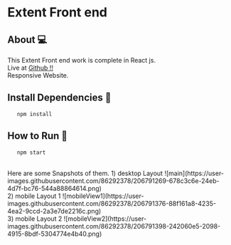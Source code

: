 # Extent Front end

## About 💻

This Extent Front end work is complete in React js.
<br/>
Live at <a href="https://hacch141.github.io/Extent_Front-end/" target="_blank">Github !!</a>
<br/>
Responsive Website.

## Install Dependencies 🚀

```
   npm install
```

## How to Run 💨

```
   npm start
```

<br/>
Here are some Snapshots of them.
1) desktop Layout
![main](https://user-images.githubusercontent.com/86292378/206791269-678c3c6e-24eb-4d7f-bc76-544a88864614.png)
<br/>
2) mobile Layout 1
![mobileView1](https://user-images.githubusercontent.com/86292378/206791376-88f161a8-4235-4ea2-9ccd-2a3e7de2216c.png)
<br/>
3) mobile Layout 2
![mobileView2](https://user-images.githubusercontent.com/86292378/206791398-242060e5-2098-4915-8bdf-5304774e4b40.png)
